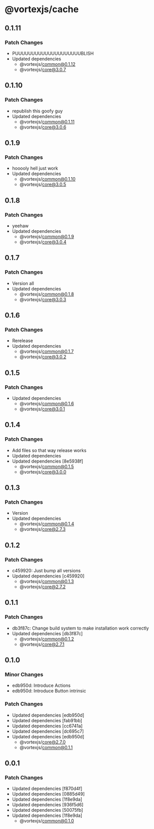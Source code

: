 # @vortexjs/cache

## 0.1.11

### Patch Changes

- PUUUUUUUUUUUUUUUUUUUUBLISH
- Updated dependencies
  - @vortexjs/common@0.1.12
  - @vortexjs/core@3.0.7

## 0.1.10

### Patch Changes

- republish this goofy guy
- Updated dependencies
  - @vortexjs/common@0.1.11
  - @vortexjs/core@3.0.6

## 0.1.9

### Patch Changes

- hooooly hell just work
- Updated dependencies
  - @vortexjs/common@0.1.10
  - @vortexjs/core@3.0.5

## 0.1.8

### Patch Changes

- yeehaw
- Updated dependencies
  - @vortexjs/common@0.1.9
  - @vortexjs/core@3.0.4

## 0.1.7

### Patch Changes

- Version all
- Updated dependencies
  - @vortexjs/common@0.1.8
  - @vortexjs/core@3.0.3

## 0.1.6

### Patch Changes

- Rerelease
- Updated dependencies
  - @vortexjs/common@0.1.7
  - @vortexjs/core@3.0.2

## 0.1.5

### Patch Changes

- Updated dependencies
  - @vortexjs/common@0.1.6
  - @vortexjs/core@3.0.1

## 0.1.4

### Patch Changes

- Add files so that way release works
- Updated dependencies
- Updated dependencies [8e5938f]
  - @vortexjs/common@0.1.5
  - @vortexjs/core@3.0.0

## 0.1.3

### Patch Changes

- Version
- Updated dependencies
  - @vortexjs/common@0.1.4
  - @vortexjs/core@2.7.3

## 0.1.2

### Patch Changes

- c459920: Just bump all versions
- Updated dependencies [c459920]
  - @vortexjs/common@0.1.3
  - @vortexjs/core@2.7.2

## 0.1.1

### Patch Changes

- db3f87c: Change build system to make installation work correctly
- Updated dependencies [db3f87c]
  - @vortexjs/common@0.1.2
  - @vortexjs/core@2.7.1

## 0.1.0

### Minor Changes

- edb950d: Introduce Actions
- edb950d: Introduce Button intrinsic

### Patch Changes

- Updated dependencies [edb950d]
- Updated dependencies [fab91bb]
- Updated dependencies [cc6741a]
- Updated dependencies [dc695c7]
- Updated dependencies [edb950d]
  - @vortexjs/core@2.7.0
  - @vortexjs/common@0.1.1

## 0.0.1

### Patch Changes

- Updated dependencies [f870d4f]
- Updated dependencies [0885d49]
- Updated dependencies [1f8e9da]
- Updated dependencies [936f5d6]
- Updated dependencies [50075fb]
- Updated dependencies [1f8e9da]
  - @vortexjs/common@0.1.0
